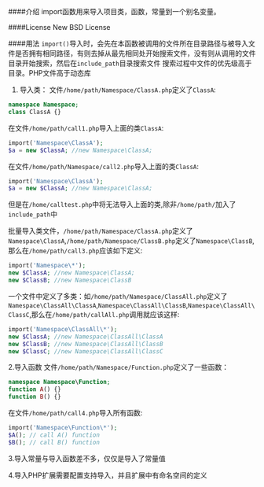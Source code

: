 ####介绍
import函数用来导入项目类，函数，常量到一个别名变量。

####License
New BSD License

####用法
`import()`导入时，会先在本函数被调用的文件所在目录路径与被导入文件是否拥有相同路径，有则去掉从最先相同处开始搜索文件，没有则从调用的文件目录开始搜索，然后在`include_path`目录搜索文件
搜索过程中文件的优先级高于目录。PHP文件高于动态库

1. 导入类： 
文件`/home/path/Namespace/ClassA.php`定义了`ClassA`:  
```php
namespace Namespace;
class ClassA {}
```

在文件`/home/path/call1.php`导入上面的类`ClassA`:     
```php
import('Namespace\ClassA');
$a = new $ClassA; //new Namespace\ClassA;
```

在文件`/home/path/Namespace/call2.php`导入上面的类`ClassA`:  
```php
import('Namespace\ClassA');
$a = new $ClassA; //new Namespace\ClassA;
```
但是在`/home/calltest.php`中将无法导入上面的类,除非`/home/path/`加入了`include_path`中  

批量导入类文件，`/home/path/Namespace/ClassA.php`定义了`Namespace\ClassA`,`/home/path/Namespace/ClassB.php`定义了`Namespace\ClassB`, 那么在`/home/path/call3.php`应该如下定义:    
```php
import('Namespace\*');
new $ClassA; //new Namespace\ClassA;
new $ClassB; //new Namespace\ClassB
```
一个文件中定义了多类：如`/home/path/Namespace/ClassAll.php`定义了`Namespace\ClassAll\ClassA`,`Namespace\ClassAll\ClassB`,`Namespace\ClassAll\ClassC`,那么在`/home/path/callAll.php`调用就应该这样:   
```php
import('Namespace\ClassAll\*');
new $ClassA; //new Namespace\ClassAll\ClassA
new $ClassB; //new Namespace\ClassAll\ClassB
new $ClassC; //new Namespace\ClassAll\ClassC
```

2.导入函数
文件`/home/path/Namespace/Function.php`定义了一些函数：  
```php
namespace Namespace\Function;
function A() {}
function B() {}
```

在文件`/home/path/call4.php`导入所有函数:  
```php
import('Namespace\Function\*');
$A(); // call A() function
$B(); // call B() function
```

3.导入常量与导入函数差不多，仅仅是导入了常量值

4.导入PHP扩展需要配置支持导入，并且扩展中有命名空间的定义
